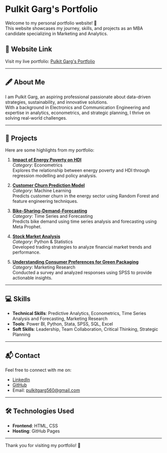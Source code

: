 # Pulkit Garg's Portfolio

Welcome to my personal portfolio website! 🎉  
This website showcases my journey, skills, and projects as an MBA candidate specializing in Marketing and Analytics.

## 🌟 Website Link
Visit my live portfolio: [Pulkit Garg's Portfolio](https://pulkitgarg3.github.io/Pulkit-Portfolio/)

---

## 🖋️ About Me
I am Pulkit Garg, an aspiring professional passionate about data-driven strategies, sustainability, and innovative solutions.  
With a background in Electronics and Communication Engineering and expertise in analytics, econometrics, and strategic planning, I thrive on solving real-world challenges.

---

## 📂 Projects
Here are some highlights from my portfolio:

1. **[Impact of Energy Poverty on HDI](https://github.com/pulkitgarg3/Research-Project-Energy-Poverty-HDI)**  
   _Category_: Econometrics  
   Explores the relationship between energy poverty and HDI through regression modelling and policy analysis.

2. **[Customer Churn Prediction Model](https://github.com/pulkitgarg3/Churn-Prediction-Model-)**  
   _Category_: Machine Learning  
   Predicts customer churn in the energy sector using Random Forest and feature engineering techniques.

3. **[Bike-Sharing-Demand-Forecasting](https://github.com/pulkitgarg3/Bike-Sharing-Demand-Forecasting)**  
   _Category_: Time Series and Forecasting  
   Predicts bike demand using time series analysis and forecasting using Meta Prophet.

4. **[Stock Market Analysis](https://github.com/pulkitgarg3/Stock-Market-Analysis)**  
   _Category_: Python & Statistics  
   Developed trading strategies to analyze financial market trends and performance.

5. **[Understanding Consumer Preferences for Green Packaging](https://github.com/pulkitgarg3/Eco-Packaging-Impact-MR-Project)**  
   _Category_: Marketing Research  
   Conducted a survey and analyzed responses using SPSS to provide actionable insights.

---

## 💻 Skills
- **Technical Skills**: Predictive Analytics, Econometrics, Time Series Analysis and Forecasting, Marketing Research
- **Tools**: Power BI, Python, Stata, SPSS, SQL, Excel
- **Soft Skills**: Leadership, Team Collaboration, Critical Thinking, Strategic Planning  

---

## 📬 Contact
Feel free to connect with me on:  
- [LinkedIn](https://www.linkedin.com/in/pulkitgarg03/)  
- [GitHub](https://github.com/pulkit560)  
- Email: pulkitgarg560@gmail.com  

---

## 🛠️ Technologies Used
- **Frontend**: HTML, CSS  
- **Hosting**: GitHub Pages  

---

Thank you for visiting my portfolio! 🚀

